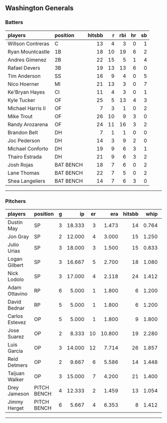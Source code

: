 ## Washington Generals

### Batters

 
|players           |position  | hitsbb|  r| rbi| hr| sb| 
|:-----------------|:---------|------:|--:|---:|--:|--:| 
|Willson Contreras |C         |     13|  4|   3|  0|  1| 
|Ryan Mountcastle  |1B        |     18| 10|  19|  6|  2| 
|Andres Gimenez    |2B        |     22| 15|   5|  1|  4| 
|Rafael Devers     |3B        |     19| 13|  13|  6|  0| 
|Tim Anderson      |SS        |     16|  9|   4|  0|  5| 
|Nico Hoerner      |MI        |     21| 13|   3|  0|  7| 
|Ke'Bryan Hayes    |CI        |     11|  4|   3|  0|  1| 
|Kyle Tucker       |OF        |     25|  5|  13|  4|  3| 
|Michael Harris II |OF        |      7|  3|   1|  0|  2| 
|Mike Trout        |OF        |     26| 10|   9|  3|  0| 
|Randy Arozarena   |OF        |     24| 11|  16|  3|  2| 
|Brandon Belt      |DH        |      7|  1|   1|  0|  0| 
|Joc Pederson      |DH        |     14|  3|   9|  2|  0| 
|Michael Conforto  |DH        |     19|  9|   6|  3|  1| 
|Thairo Estrada    |DH        |     21|  9|   6|  3|  2| 
|Josh Rojas        |BAT BENCH |     18|  7|   6|  0|  2| 
|Lane Thomas       |BAT BENCH |     22|  7|   5|  0|  2| 
|Shea Langeliers   |BAT BENCH |     14|  7|   6|  3|  0| 


* * *

### Pitchers

 
|players        |position    |  g|     ip| er|    era| hitsbb|  whip| so|  w| sv| 
|:--------------|:-----------|--:|------:|--:|------:|------:|-----:|--:|--:|--:| 
|Dustin May     |SP          |  3| 18.333|  3|  1.473|     14| 0.764| 12|  1|  0| 
|Jon Gray       |SP          |  2| 12.000|  4|  3.000|     15| 1.250| 11|  1|  0| 
|Julio Urias    |SP          |  3| 18.000|  3|  1.500|     15| 0.833| 20|  3|  0| 
|Logan Gilbert  |SP          |  3| 16.667|  5|  2.700|     18| 1.080| 20|  1|  0| 
|Nick Lodolo    |SP          |  3| 17.000|  4|  2.118|     24| 1.412| 27|  2|  0| 
|Adam Ottavino  |RP          |  6|  5.000|  1|  1.800|      6| 1.200|  7|  0|  1| 
|David Bednar   |RP          |  5|  5.000|  1|  1.800|      6| 1.200|  8|  1|  4| 
|Carlos Estevez |OP          |  5|  5.000|  1|  1.800|      9| 1.800|  7|  0|  1| 
|Jose Suarez    |OP          |  2|  8.333| 10| 10.800|     19| 2.280|  6|  0|  0| 
|Luis Garcia    |OP          |  3| 14.000| 12|  7.714|     26| 1.857| 15|  0|  0| 
|Reid Detmers   |OP          |  2|  9.667|  6|  5.586|     14| 1.448| 12|  0|  0| 
|Taijuan Walker |OP          |  3| 15.000|  7|  4.200|     21| 1.400| 14|  1|  0| 
|Drey Jameson   |PITCH BENCH |  4| 12.333|  2|  1.459|     13| 1.054| 12|  2|  1| 
|Jimmy Herget   |PITCH BENCH |  6|  5.667|  4|  6.353|      8| 1.412|  3|  0|  0| 


* * *


